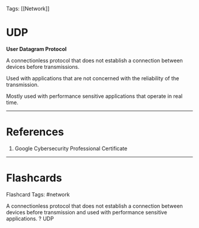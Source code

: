 Tags: [[Network]]
# UDP

**User Datagram Protocol**

A connectionless protocol that does not establish a connection between devices before transmissions.

Used with applications that are not concerned with the reliability of the transmission.

Mostly used with performance sensitive applications that operate in real time.

---
# References

1. Google Cybersecurity Professional Certificate

---
# Flashcards

Flashcard Tags: #network 

A connectionless protocol that does not establish a connection between devices before transmission and used with performance sensitive applications.
?
UDP